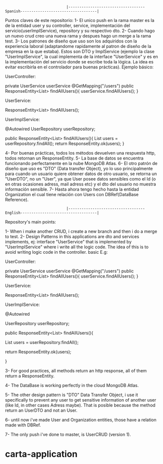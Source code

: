                                 |-----------------------------------Spanish-----------------------------------|
Puntos claves de este repositorio:
1- El unico push en la rama master es la de la entidad user y su controller, service, implementación del servicio(userImplService), repository y su respectivo dto.
2- Cuando hago un nuevo crud creo una nueva rama y despues hago un merge a la rama test.
3- Los patrones de diseño que uso son los adquiridos con la experiencia laboral (adaptandome rapidamente al patron de diseño de la empresa en la que estaba).
Estos son DTO y ImplService (ejemplo la clase "UserImplService", la cual implementa de la interface "UserService" y es en la implementación del servicio donde se escribe toda la lógica.
La idea es evitar escribirla en el controlador para buenas prácticas).
Ejemplo básico:

UserController:

private UserService userService
@GetMapping("/users")
public ResponseEntity<List<User>> findAllUsers(){
  userService.findAllUsers();
}

UserService:

ResponseEntity<List<User>> findAllUsers();

UserImplService:

@Autowired
UserRepository userRepository;

public ResponseEntity<List<User>> findAllUsers(){
  List<User> users = userRepository.findAll();
  return ResponseEntity.ok(users);
}

4- Por buenas prácticas, todos los métodos devuelven una respuesta http, todos retornan un ResponseEntity.
5- La base de datos se encuentra funcionando perfectamente en la nube MongoDB Atlas.
6- El otro patrón de diseño que uso es "DTO" (Data transfer Object), yo lo uso principalmente para cuando un usuario quiere obtener datos de otro usuario, se retorna un "UserDTO",
no un "User", ya que User posee datos sensibles como el Id (o en otras ocasiones adress, mail adress etc) y el dto del usuario no muestra información sensible.
7- Hasta ahora tengo hecho hasta la entidad Organization el cual tiene relación con Users con DBRef(DataBase Reference).


                                |-----------------------------------English-----------------------------------|
Repository's main points:

1- When i make another CRUD, i create a new branch and then i do a merge to test.
2- Design Patterns in this applications are dto and services implements, ej: interface "UserService" that is implemented by "UserImplService" where i write all the logic code.
The idea of this is to avoid writing logic code in the controller.
basic E.g:

UserController:

private UserService userService
@GetMapping("/users")
public ResponseEntity<List<User>> findAllUsers(){
  userService.findAllUsers();
}

UserService:

ResponseEntity<List<User>> findAllUsers();

UserImplService:

@Autowired

UserRepository userRepository;

public ResponseEntity<List<User>> findAllUsers(){

  List<User> users = userRepository.findAll();
  
  return ResponseEntity.ok(users);
  
}

3- For good practices, all methods return an http response, all of them return a ResponseEntity.

4- The DataBase is working perfectly in the cloud MongoDB Atlas.

5- The other design pattern is "DTO" Data Transfer Object, i use it specifically to prevent any user to get sensitive information of another user (like Id, in other cases Adress 
maybe). That is posible because the method return an UserDTO and not an User.

6- until now i've made User and Organization entities, those have a relation made with DBRef.

7- The only push i've done to master, is UserCRUD (version 1).

# carta-application
